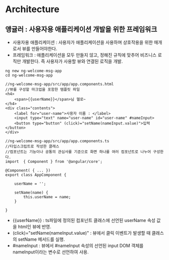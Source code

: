 # Architecture

## 앵귤러 : 사용자용 애플리케이션 개발을 위한 프레임워크
- 사용자용 애플리케이션 : 사용자가 애플리케이션을 사용하며 상호작용을 위한 매개로서 뷰를 만들어야한다.
- 프레임워크 : 애플리케이션을 모두 만들지 않고, 정해진 규칙에 맞추어 비즈니스 로직만 개발한다. 즉 사용자가 사용할 뷰와 연결된 로직을 개발.

```
ng new ng-welcome-msg-app
cd ng-welcome-msg-app
```

```
//ng-welcome-msg-app/src/app/app.components.html
//뷰를 구성할 마크업을 포함한 템플릿 파일
<h4>
    <span>{{userName}}</span>님 헬로~
</h4>
<div class="contents">
    <label for="user-name">사용자 이름 : </label>
    <input type="text" name="user-name" id="user-name" #nameInput>
    <button type="button" (click)="setName(nameInput.value)">입력</button>
</div>
```

```
//ng-welcome-msg-app/src/app/app.components.ts
//타입스크립트로 작성한 클래스
//컴포넌트는 기능이나 공통의 관심사를 기준으로 화면 하나를 여러 컴포넌트로 나누어 구성한다.
import  { Component } from '@angular/core';

@Component( { ... })
export class AppComponent {

    userName = '';

    setName(name) {
        this.userName = name;
    }

}
```
- {{userName}} : ts파일에 정의된 컴포넌트 클래스에 선언된 userName 속성 값을 html인 뷰에 반영.
- (click)="setName(nameInput.value)" : 뷰에서 클릭 이벤트가 발생할 때 클래스의 setName 메서드를 실행. 
- #nameInput : 뷰에서 #nameInput 속성의 선언된 input DOM 객체를 nameInput이라는 변수로 선언하여 사용.